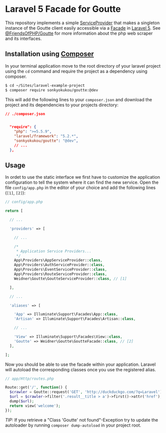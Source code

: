 # Laravel 5 Facade for Goutte

This repository implements a simple [ServiceProvider](https://laravel.com/docs/master/providers) that makes a singleton instance of the Goutte client easily accessible via a [Facade](https://laravel.com/docs/master/facades) in [Laravel 5](http://laravel.com). See [@FriendsOfPHP/Goutte](https://github.com/FriendsOfPHP/Goutte) for more information about the php web scraper and its interfaces.

## Installation using [Composer](https://getcomposer.org/)

In your terminal application move to the root directory of your laravel project using the `cd` command and require the project as a dependency using composer.

```sh
$ cd ~/Sites/laravel-example-project
$ composer require sonkyokukou/goutte:@dev
```

This will add the following lines to your `composer.json` and download the project and its dependencies to your projects directory:

```json
// ./composer.json


  "require": {
    "php": ">=5.5.9",
    "laravel/framework": "5.2.*",
    "sonkyokukou/goutte": "@dev",
    // ...
  },

```


## Usage

In ordet to use the static interface we first have to customize the application configuration to tell the system where it can find the new service. Open the file `config/app.php` in the editor of your choice and add the following lines (`[1]`, `[2]`):

```php
// config/app.php

return [

  // ...

  'providers' => [

    // ...

    /*
     * Application Service Providers...
     */
    App\Providers\AppServiceProvider::class,
    App\Providers\AuthServiceProvider::class,
    App\Providers\EventServiceProvider::class,
    App\Providers\RouteServiceProvider::class,
    Weidner\Goutte\GoutteServiceProvider::class, // [1]

  ],

  // ...

  'aliases' => [

    'App' => Illuminate\Support\Facades\App::class,
    'Artisan' => Illuminate\Support\Facades\Artisan::class,

    // ...

    'View' => Illuminate\Support\Facades\View::class,
    'Goutte' => Weidner\Goutte\GoutteFacade::class, // [2]
  ],

];

```

Now you should be able to use the facade within your application. Laravel will autoload the corresponding classes once you use the registered alias.

```php
// app/Http/routes.php

Route::get('/', function() {
  $crawler = Goutte::request('GET', 'http://duckduckgo.com/?q=Laravel');
  $url = $crawler->filter('.result__title > a')->first()->attr('href');
  dump($url);
  return view('welcome');
});
```

*TIP:* If you retrieve a "Class 'Goutte' not found"-Exception try to update the autoloader by running `composer dump-autoload` in your project root.
